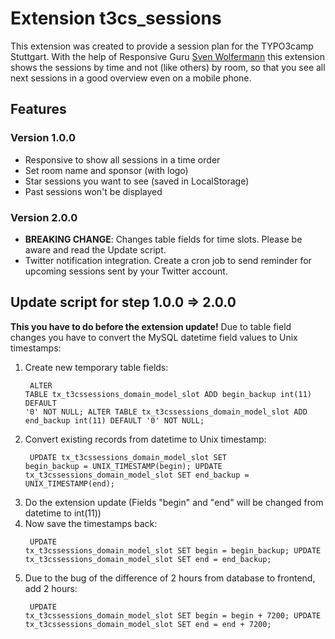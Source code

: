 # Extension t3cs_sessions

This extension was created to provide a session plan for the TYPO3camp Stuttgart.
With the help of Responsive Guru [Sven Wolfermann](http://maddesigns.de) this extension shows the sessions by time and not
(like others) by room, so that you see all next sessions in a good overview even on a mobile phone.


## Features

### Version 1.0.0

* Responsive to show all sessions in a time order
* Set room name and sponsor (with logo)
* Star sessions you want to see (saved in LocalStorage)
* Past sessions won't be displayed

### Version 2.0.0

* **BREAKING CHANGE**: Changes table fields for time slots. Please be aware and read the Update script.
* Twitter notification integration. Create a cron job to send reminder for upcoming sessions sent by your Twitter account.


## Update script for step 1.0.0 => 2.0.0

**This you have to do before the extension update!**
Due to table field changes you have to convert the MySQL datetime field values to Unix timestamps:

1. Create new temporary table fields:
        <pre><code style="sql">
        ALTER TABLE tx_t3cssessions_domain_model_slot ADD begin_backup int(11) DEFAULT '0' NOT NULL;
        ALTER TABLE tx_t3cssessions_domain_model_slot ADD end_backup int(11) DEFAULT '0' NOT NULL;
        </code></pre>
1. Convert existing records from datetime to Unix timestamp:
        <pre><code style="sql">
        UPDATE tx_t3cssessions_domain_model_slot SET begin_backup = UNIX_TIMESTAMP(begin);
        UPDATE tx_t3cssessions_domain_model_slot SET end_backup = UNIX_TIMESTAMP(end);
        </code></pre>
1. Do the extension update (Fields "begin" and "end" will be changed from datetime to int(11))
1. Now save the timestamps back:
        <pre><code style="sql">
        UPDATE tx_t3cssessions_domain_model_slot SET begin = begin_backup;
        UPDATE tx_t3cssessions_domain_model_slot SET end = end_backup;
        </code></pre>
1. Due to the bug of the difference of 2 hours from database to frontend, add 2 hours:
        <pre><code style="sql">
        UPDATE tx_t3cssessions_domain_model_slot SET begin = begin + 7200;
        UPDATE tx_t3cssessions_domain_model_slot SET end = end + 7200;
        </code></pre>

